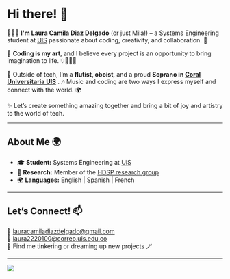 # Hi there! 👋 

👩🏻‍💻 **I'm Laura Camila Diaz Delgado** (or just Mila!) – a Systems Engineering student at [UIS](https://www.uis.edu.co) passionate about coding, creativity, and collaboration. 🌟

🎨 **Coding is my art**, and I believe every project is an opportunity to bring imagination to life. 💡👩🏻‍💻

🎼 Outside of tech, I’m a **flutist, oboist**, and a proud **Soprano in [Coral Universitaria UIS](https://www.instagram.com/coraluniversitariauis.oficial/)** . 🎶 Music and coding are two ways I express myself and connect with the world. 🌍

✨ Let’s create something amazing together and bring a bit of joy and artistry to the world of tech. 

---

## About Me 🌍
- 🎓 **Student:** Systems Engineering at [UIS](https://www.uis.edu.co)  
- 🔬 **Research:** Member of the [HDSP research group](https://hdspgroup.github.io/) 
- 🌍 **Languages:** English | Spanish | French  

---

## Let’s Connect! 📫  
💌 [lauracamiladiazdelgado@gmail.com](mailto:lauracamiladiazdelgado@gmail.com)  
💌 [laura2220100@correo.uis.edu.co](mailto:laura2220100@correo.uis.edu.co)  
🌟 Find me tinkering or dreaming up new projects 🪄  

---

![](https://komarev.com/ghpvc/?username=LauraCD2&style=plastic&label=My-Fans&color=ff69b4)


<!--
**LauraCD2/LauraCD2** is a ✨ _special_ ✨ repository because its `README.md` (this file) appears on your GitHub profile.

Here are some ideas to get you started:

- 🔭 I’m currently working on ...
- 🌱 I’m currently learning ...
- 👯 I’m looking to collaborate on ...
- 🤔 I’m looking for help with ...
- 💬 Ask me about ...
- 📫 How to reach me: ...
- 😄 Pronouns: ...
- ⚡ Fun fact: ...
-->
